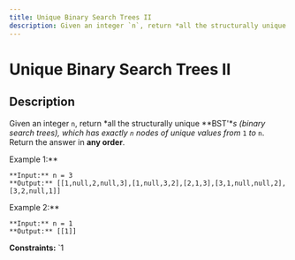 ```yaml
---
title: Unique Binary Search Trees II
description: Given an integer `n`, return *all the structurally unique **BST&#39;**s (binary search trees), which
---
```

# Unique Binary Search Trees II
## Description
Given an integer `n`, return *all the structurally unique **BST&#39;**s (binary search trees), which has exactly *`n`* nodes of unique values from* `1` *to* `n`. Return the answer in **any order**.
 
Example 1:**

```
**Input:** n = 3
**Output:** [[1,null,2,null,3],[1,null,3,2],[2,1,3],[3,1,null,null,2],[3,2,null,1]]
```
Example 2:**
```
**Input:** n = 1
**Output:** [[1]]
```
 
**Constraints:**
	`1 

